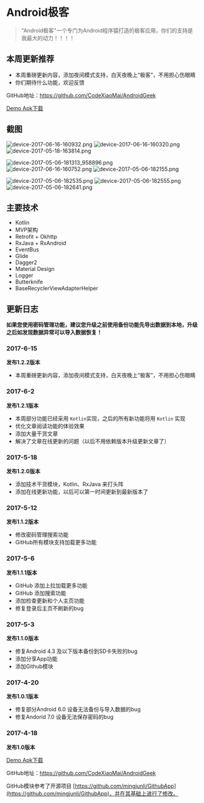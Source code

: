 # Android极客 #

> "Android极客"一个专门为Android程序猿打造的极客应用，你们的支持是我最大的动力！！！！

## 本周更新推荐 ##

- 本周重磅更新内容，添加夜间模式支持，白天夜晚上“极客”，不用担心伤眼睛
- 你们期待什么功能，欢迎反馈
  
GitHub地址：https://github.com/CodeXiaoMai/AndroidGeek

[Demo Apk下载](https://github.com/CodeXiaoMai/AndroidGeek/raw/master/release/1.2.2_pro.apk)

## 截图 ##

![device-2017-06-16-160932.png](http://upload-images.jianshu.io/upload_images/5275145-a914ae3badc477ca.png?imageMogr2/auto-orient/strip%7CimageView2/2/w/290) ![device-2017-06-16-160320.png](http://upload-images.jianshu.io/upload_images/5275145-6caf7ea8e6ba0450.png?imageMogr2/auto-orient/strip%7CimageView2/2/w/290) ![device-2017-05-18-163814.png](http://upload-images.jianshu.io/upload_images/5275145-afb9de7500104cea.png?imageMogr2/auto-orient/strip%7CimageView2/2/w/290)

![device-2017-05-06-181313_958896.png](http://upload-images.jianshu.io/upload_images/5275145-cbc3213bbb789ec6.png?imageMogr2/auto-orient/strip%7CimageView2/2/w/290) ![device-2017-06-16-160752.png](http://upload-images.jianshu.io/upload_images/5275145-b02d12c60fbfe974.png?imageMogr2/auto-orient/strip%7CimageView2/2/w/290) ![device-2017-05-06-182155.png](http://upload-images.jianshu.io/upload_images/5275145-84000f8dff97a752.png?imageMogr2/auto-orient/strip%7CimageView2/2/w/290) 

![device-2017-05-06-182535.png](http://upload-images.jianshu.io/upload_images/5275145-559cc566e5a40d63.png?imageMogr2/auto-orient/strip%7CimageView2/2/w/290) ![device-2017-05-06-182555.png](http://upload-images.jianshu.io/upload_images/5275145-08acc7d89becb6ff.png?imageMogr2/auto-orient/strip%7CimageView2/2/w/290) ![device-2017-05-06-182641.png](http://upload-images.jianshu.io/upload_images/5275145-c0d58c6c2c1bb669.png?imageMogr2/auto-orient/strip%7CimageView2/2/w/290)

## 主要技术 ##

- Kotlin
- MVP架构
- Retrofit + Okhttp
- RxJava + RxAndroid
- EventBus
- Glide
- Dagger2
- Material Design
- Logger
- Butterknife
- BaseRecyclerViewAdapterHelper

## 更新日志 ##

**如果您使用密码管理功能，建议您升级之前使用备份功能先导出数据到本地，升级之后如发现数据异常可以导入数据恢复！**

### 2017-6-15 ###

**发布1.2.2版本**

- 本周重磅更新内容，添加夜间模式支持，白天夜晚上“极客”，不用担心伤眼睛

### 2017-6-2 ###

**发布1.2.1版本**

- 本周部分功能已经采用 `Kotlin`实现，之后的所有新功能将用 `Kotlin` 实现
- 优化文章阅读功能的体验效果
- 添加大量干货文章
- 解决了文章在线更新的问题（以后不用依赖版本升级更新文章了）

### 2017-5-18 ###

**发布1.2.0版本**

- 添加技术干货模块，Kotlin、RxJava 来打头阵
- 添加在线更新功能，以后可以第一时间更新到最新版本了

### 2017-5-12 ###

**发布1.1.2版本**

- 修改密码管理搜索功能
- GitHub所有模块支持加载更多功能

### 2017-5-6 ###

**发布1.1.1版本**

- GitHub 添加上拉加载更多功能
- GitHub 添加搜索功能
- 添加检查更新和个人主页功能
- 修复登录后主页不刷新的bug
 
### 2017-5-3 ###

**发布1.1.0版本**

- 修复Android 4.3 及以下版本备份到SD卡失败的bug 
- 添加分享App功能
- 添加Github模块

### 2017-4-20 ###

**发布1.0.1版本**

- 修复部分Android 6.0 设备无法备份与导入数据的bug
- 修复Andorid 7.0 设备无法保存密码的bug

### 2017-4-18 ###

**发布1.0版本**

[Demo Apk下载](https://github.com/CodeXiaoMai/AndroidGeek/raw/master/release/1.2.2_pro.apk)

GitHub地址：https://github.com/CodeXiaoMai/AndroidGeek

GitHub模块参考了开源项目 [https://github.com/mingjunli/GithubApp](https://github.com/mingjunli/GithubApp)，并在其基础上进行了修改。